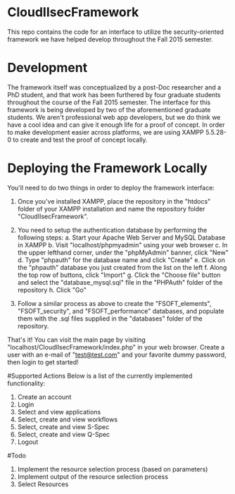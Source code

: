 # CloudIIsecFramework
This repo contains the code for an interface to utilize the security-oriented framework we have helped develop throughout the Fall 2015 semester.

# Development
The framework itself was conceptualized by a post-Doc researcher and a PhD student, and that work has been furthered by four graduate students throughout the course of the Fall 2015 semester. The interface for this framework is being developed by two of the aforementioned graduate students.  We aren't professional web app developers, but we do think we have a cool idea and can give it enough life for a proof of concept.  In order to make development easier across platforms, we are using XAMPP 5.5.28-0 to create and test the proof of concept locally.

# Deploying the Framework Locally
You'll need to do two things in order to deploy the framework interface:
  1. Once you've installed XAMPP, place the repository in the "htdocs" folder of your XAMPP installation and name the repository folder "CloudIIsecFramework".
  
  2. You need to setup the authentication database by performing the following steps:
    a. Start your Apache Web Server and MySQL Database in XAMPP
    b. Visit "localhost/phpmyadmin" using your web browser
    c. In the upper lefthand corner, under the "phpMyAdmin" banner, click "New"
    d. Type "phpauth" for the database name and click "Create"
    e. Click on the "phpauth" database you just created from the list on the left
    f. Along the top row of buttons, click "Import"
    g. Click the "Choose file" button and select the "database_mysql.sql" file in the "PHPAuth" folder of the repository
    h. Click "Go"

  3. Follow a similar process as above to create the "FSOFT_elements", "FSOFT_security", and "FSOFT_performance" databases, and populate them with the .sql files supplied in the "databases" folder of the repository.

That's it!  You can visit the main page by visiting "localhost/CloudIIsecFramework/index.php" in your web browser.  Create a user with an e-mail of "test@test.com" and your favorite dummy password, then login to get started!

#Supported Actions
Below is a list of the currently implemented functionality:
  1. Create an account
  2. Login
  3. Select and view applications
  4. Select, create and view workflows
  5. Select, create and view S-Spec
  6. Select, create and view Q-Spec
  8. Logout

#Todo
  1. Implement the resource selection process (based on parameters)
  2. Implement output of the resource selection process
  3. Select Resources

